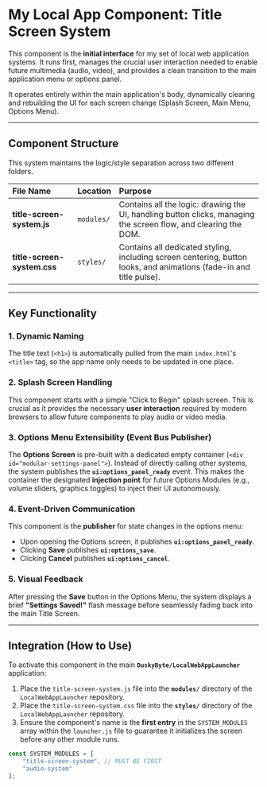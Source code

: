 # My Local App Component: Title Screen System

This component is the **initial interface** for my set of local web application systems. It runs first, manages the crucial user interaction needed to enable future multimedia (audio, video), and provides a clean transition to the main application menu or options panel.

It operates entirely within the main application's body, dynamically clearing and rebuilding the UI for each screen change (Splash Screen, Main Menu, Options Menu).

---

## Component Structure

This system maintains the logic/style separation across two different folders.

| File Name | Location | Purpose |
| :--- | :--- | :--- |
| **title-screen-system.js** | `modules/` | Contains all the logic: drawing the UI, handling button clicks, managing the screen flow, and clearing the DOM. |
| **title-screen-system.css** | `styles/` | Contains all dedicated styling, including screen centering, button looks, and animations (fade-in and title pulse). |

---

## Key Functionality

### 1. Dynamic Naming
The title text (`<h1>`) is automatically pulled from the main `index.html`'s `<title>` tag, so the app name only needs to be updated in one place.

### 2. Splash Screen Handling
This component starts with a simple "Click to Begin" splash screen. This is crucial as it provides the necessary **user interaction** required by modern browsers to allow future components to play audio or video media.

### 3. Options Menu Extensibility (Event Bus Publisher)
The **Options Screen** is pre-built with a dedicated empty container (`<div id="modular-settings-panel">`). Instead of directly calling other systems, the system publishes the **`ui:options_panel_ready`** event. This makes the container the designated **injection point** for future Options Modules (e.g., volume sliders, graphics toggles) to inject their UI autonomously.

### 4. Event-Driven Communication
This component is the **publisher** for state changes in the options menu:
* Upon opening the Options screen, it publishes **`ui:options_panel_ready`**.
* Clicking **Save** publishes **`ui:options_save`**.
* Clicking **Cancel** publishes **`ui:options_cancel`**.

### 5. Visual Feedback
After pressing the **Save** button in the Options Menu, the system displays a brief **"Settings Saved!"** flash message before seamlessly fading back into the main Title Screen.

---

## Integration (How to Use)

To activate this component in the main **`DuskyByte/LocalWebAppLauncher`** application:

1.  Place the `title-screen-system.js` file into the **`modules/`** directory of the `LocalWebAppLauncher` repository.
2.  Place the `title-screen-system.css` file into the **`styles/`** directory of the `LocalWebAppLauncher` repository.
3.  Ensure the component's name is the **first entry** in the `SYSTEM_MODULES` array within the `launcher.js` file to guarantee it initializes the screen before any other module runs.

```javascript
const SYSTEM_MODULES = [
    "title-screen-system", // MUST BE FIRST
    "audio-system"
];